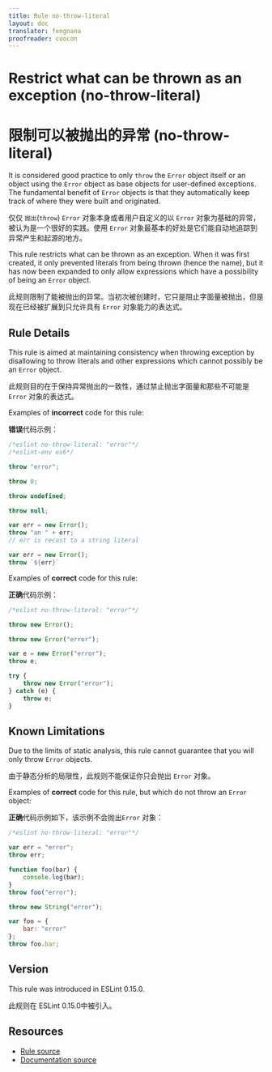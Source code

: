 ```yaml
---
title: Rule no-throw-literal
layout: doc
translator: fengnana
proofreader: coocon 
---
```

<!-- Note: No pull requests accepted for this file. See README.md in the root directory for details. -->

# Restrict what can be thrown as an exception (no-throw-literal)

# 限制可以被抛出的异常 (no-throw-literal)

It is considered good practice to only `throw` the `Error` object itself or an object using the `Error` object as base objects for user-defined exceptions.
The fundamental benefit of `Error` objects is that they automatically keep track of where they were built and originated.

仅仅 `抛出`(`throw`) `Error` 对象本身或者用户自定义的以 `Error` 对象为基础的异常，被认为是一个很好的实践。使用 `Error` 对象最基本的好处是它们能自动地追踪到异常产生和起源的地方。

This rule restricts what can be thrown as an exception.  When it was first created, it only prevented literals from being thrown (hence the name), but it has now been expanded to only allow expressions which have a possibility of being an `Error` object.

此规则限制了能被抛出的异常。当初次被创建时，它只是阻止字面量被抛出，但是现在已经被扩展到只允许具有 `Error` 对象能力的表达式。

## Rule Details

This rule is aimed at maintaining consistency when throwing exception by disallowing to throw literals and other expressions which cannot possibly be an `Error` object.

此规则目的在于保持异常抛出的一致性，通过禁止抛出字面量和那些不可能是 `Error` 对象的表达式。

Examples of **incorrect** code for this rule:

**错误**代码示例：

```js
/*eslint no-throw-literal: "error"*/
/*eslint-env es6*/

throw "error";

throw 0;

throw undefined;

throw null;

var err = new Error();
throw "an " + err;
// err is recast to a string literal

var err = new Error();
throw `${err}`

```

Examples of **correct** code for this rule:

**正确**代码示例：

```js
/*eslint no-throw-literal: "error"*/

throw new Error();

throw new Error("error");

var e = new Error("error");
throw e;

try {
    throw new Error("error");
} catch (e) {
    throw e;
}
```

## Known Limitations

Due to the limits of static analysis, this rule cannot guarantee that you will only throw `Error` objects.

由于静态分析的局限性，此规则不能保证你只会抛出 `Error` 对象。

Examples of **correct** code for this rule, but which do not throw an `Error` object:

**正确**代码示例如下，该示例不会抛出`Error` 对象：

```js
/*eslint no-throw-literal: "error"*/

var err = "error";
throw err;

function foo(bar) {
    console.log(bar);
}
throw foo("error");

throw new String("error");

var foo = {
    bar: "error"
};
throw foo.bar;
```

## Version

This rule was introduced in ESLint 0.15.0.

此规则在 ESLint 0.15.0中被引入。

## Resources

* [Rule source](https://github.com/eslint/eslint/tree/master/lib/rules/no-throw-literal.js)
* [Documentation source](https://github.com/eslint/eslint/tree/master/docs/rules/no-throw-literal.md)
